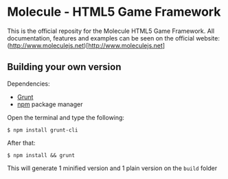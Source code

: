 Molecule - HTML5 Game Framework
===============================

This is the official reposity for the Molecule HTML5 Game Framework. All
documentation, features and examples can be seen on the official website:
(http://www.moleculejs.net)[http://www.moleculejs.net]

## Building your own version

Dependencies:

- [Grunt](http://gruntjs.com/)
- [npm](https://npmjs.org/) package manager

Open the terminal and type the following:

	$ npm install grunt-cli

After that:

	$ npm install && grunt

This will generate 1 minified version and 1 plain version on the `build` folder
